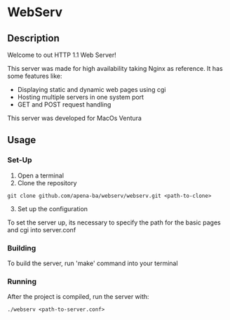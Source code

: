 # WebServ
## Description
Welcome to out HTTP 1.1 Web Server!

This server was made for high availability taking Nginx as reference. It has some features like:
- Displaying static and dynamic web pages using cgi
- Hosting multiple servers in one system port
- GET and POST request handling

This server was developed for MacOs Ventura

## Usage
### Set-Up
1. Open a terminal
2. Clone the repository

`git clone github.com/apena-ba/webserv/webserv.git <path-to-clone>`

3. Set up the configuration

To set the server up, its necessary to specify the path for the basic pages and cgi into server.conf

### Building
To build the server, run 'make' command into your terminal

### Running
After the project is compiled, run the server with:

`./webserv <path-to-server.conf>`